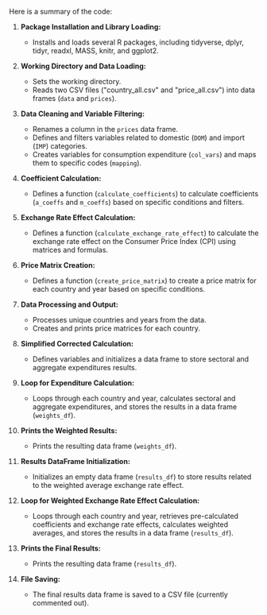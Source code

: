 Here is a summary of the code:

1. **Package Installation and Library Loading:**
   - Installs and loads several R packages, including tidyverse, dplyr, tidyr, readxl, MASS, knitr, and ggplot2.

2. **Working Directory and Data Loading:**
   - Sets the working directory.
   - Reads two CSV files ("country_all.csv" and "price_all.csv") into data frames (`data` and `prices`).

3. **Data Cleaning and Variable Filtering:**
   - Renames a column in the `prices` data frame.
   - Defines and filters variables related to domestic (`DOM`) and import (`IMP`) categories.
   - Creates variables for consumption expenditure (`col_vars`) and maps them to specific codes (`mapping`).

4. **Coefficient Calculation:**
   - Defines a function (`calculate_coefficients`) to calculate coefficients (`a_coeffs` and `m_coeffs`) based on specific conditions and filters.

5. **Exchange Rate Effect Calculation:**
   - Defines a function (`calculate_exchange_rate_effect`) to calculate the exchange rate effect on the Consumer Price Index (CPI) using matrices and formulas.

6. **Price Matrix Creation:**
   - Defines a function (`create_price_matrix`) to create a price matrix for each country and year based on specific conditions.

7. **Data Processing and Output:**
   - Processes unique countries and years from the data.
   - Creates and prints price matrices for each country.

8. **Simplified Corrected Calculation:**
   - Defines variables and initializes a data frame to store sectoral and aggregate expenditures results.

9. **Loop for Expenditure Calculation:**
   - Loops through each country and year, calculates sectoral and aggregate expenditures, and stores the results in a data frame (`weights_df`).

10. **Prints the Weighted Results:**
    - Prints the resulting data frame (`weights_df`).

11. **Results DataFrame Initialization:**
    - Initializes an empty data frame (`results_df`) to store results related to the weighted average exchange rate effect.

12. **Loop for Weighted Exchange Rate Effect Calculation:**
    - Loops through each country and year, retrieves pre-calculated coefficients and exchange rate effects, calculates weighted averages, and stores the results in a data frame (`results_df`).

13. **Prints the Final Results:**
    - Prints the resulting data frame (`results_df`).

14. **File Saving:**
    - The final results data frame is saved to a CSV file (currently commented out).
